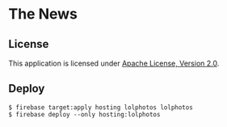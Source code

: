 # The News

## License

This application is licensed under [Apache License, Version 2.0](https://github.com/ampproject/docs/blob/master/LICENSE).

## Deploy

```shell
$ firebase target:apply hosting lolphotos lolphotos
$ firebase deploy --only hosting:lolphotos
```
